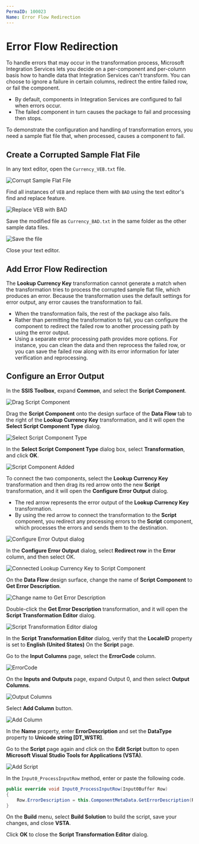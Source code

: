 ```yaml
---
PermaID: 100023
Name: Error Flow Redirection
---
```


# Error Flow Redirection

To handle errors that may occur in the transformation process, Microsoft Integration Services lets you decide on a per-component and per-column basis how to handle data that Integration Services can't transform. You can choose to ignore a failure in certain columns, redirect the entire failed row, or fail the component. 

 - By default, components in Integration Services are configured to fail when errors occur. 
 - The failed component in turn causes the package to fail and processing then stops.

To demonstrate the configuration and handling of transformation errors, you need a sample flat file that, when processed, causes a component to fail.

## Create a Corrupted Sample Flat File

In any text editor, open the `Currency_VEB.txt` file.

<img src="images/error-flow-redirection-1.png" alt="Corrupt Sample Flat File">

Find all instances of `VEB` and replace them with `BAD` using the text editor's find and replace feature.

<img src="images/error-flow-redirection-2.png" alt="Replace VEB with BAD">

Save the modified file as `Currency_BAD.txt` in the same folder as the other sample data files.

<img src="images/error-flow-redirection-3.png" alt="Save the file">

Close your text editor.

## Add Error Flow Redirection

The **Lookup Currency Key** transformation cannot generate a match when the transformation tries to process the corrupted sample flat file, which produces an error. Because the transformation uses the default settings for error output, any error causes the transformation to fail. 

 - When the transformation fails, the rest of the package also fails.
 - Rather than permitting the transformation to fail, you can configure the component to redirect the failed row to another processing path by using the error output. 
 - Using a separate error processing path provides more options. For instance, you can clean the data and then reprocess the failed row, or you can save the failed row along with its error information for later verification and reprocessing.

## Configure an Error Output

In the **SSIS Toolbox**, expand **Common**, and select the **Script Component**.

<img src="images/error-flow-redirection-4.png" alt="Drag Script Component">

Drag the **Script Component** onto the design surface of the **Data Flow** tab to the right of the **Lookup Currency Key** transformation, and it will open the **Select Script Component Type** dialog.

<img src="images/error-flow-redirection-5.png" alt="Select Script Component Type">

In the **Select Script Component Type** dialog box, select **Transformation**, and click **OK**.

<img src="images/error-flow-redirection-6.png" alt="Script Component Added">

To connect the two components, select the **Lookup Currency Key** transformation and then drag its red arrow onto the new **Script** transformation, and it will open the **Configure Error Output** dialog.

 - The red arrow represents the error output of the **Lookup Currency Key** transformation. 
 - By using the red arrow to connect the transformation to the **Script** component, you redirect any processing errors to the **Script** component, which processes the errors and sends them to the destination.

<img src="images/error-flow-redirection-7.png" alt="Configure Error Output dialog">

In the **Configure Error Output** dialog, select **Redirect row** in the **Error** column, and then select OK.

<img src="images/error-flow-redirection-8.png" alt="Connected Lookup Currency Key to Script Component">

On the **Data Flow** design surface, change the name of **Script Component** to **Get Error Description**.

<img src="images/error-flow-redirection-9.png" alt="Change name to Get Error Description">

Double-click the **Get Error Description** transformation, and it will open the **Script Transformation Editor** dialog.

<img src="images/error-flow-redirection-10.png" alt="Script Transformation Editor dialog">

In the **Script Transformation Editor** dialog, verify that the **LocaleID** property is set to **English (United States)** On the **Script** page.

Go to the **Input Columns** page, select the **ErrorCode** column.

<img src="images/error-flow-redirection-11.png" alt="ErrorCode">

On the **Inputs and Outputs** page, expand Output 0, and then select **Output Columns**.

<img src="images/error-flow-redirection-12.png" alt="Output Columns">

Select **Add Column** button.

<img src="images/error-flow-redirection-13.png" alt="Add Column">

In the **Name** property, enter **ErrorDescription** and set the **DataType** property to **Unicode string [DT_WSTR]**.

Go to the **Script** page again and click on the **Edit Script** button to open **Microsoft Visual Studio Tools for Applications (VSTA)**. 

<img src="images/error-flow-redirection-14.png" alt="Add Script">

In the `Input0_ProcessInputRow` method, enter or paste the following code.

```csharp
public override void Input0_ProcessInputRow(Input0Buffer Row)
{
    Row.ErrorDescription = this.ComponentMetaData.GetErrorDescription(Row.ErrorCode);
}
```

On the **Build** menu, select **Build Solution** to build the script, save your changes, and close **VSTA**.

Click **OK** to close the **Script Transformation Editor** dialog.

